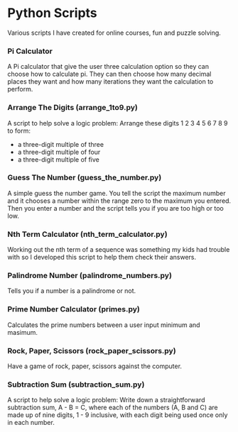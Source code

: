 # Python Scripts
Various scripts I have created for online courses, fun and puzzle solving.



### Pi Calculator
A Pi calculator that give the user three calculation option so they can choose how to calculate pi. They can then choose how many decimal places they want and how many iterations they want the calculation to perform.




### Arrange The Digits (arrange_1to9.py)
A script to help solve a logic problem:
Arrange these digits 1 2 3 4 5 6 7 8 9 to form:
* a three-digit multiple of three
* a three-digit multiple of four
* a three-digit multiple of five




### Guess The Number (guess_the_number.py)
A simple guess the number game. You tell the script the maximum number and it chooses a number within the range zero to the maximum you entered. Then you enter a number and the script tells you if you are too high or too low.



### Nth Term Calculator (nth_term_calculator.py)
Working out the nth term of a sequence was something my kids had trouble with so I developed this script to help them check their answers.




### Palindrome Number (palindrome_numbers.py)
Tells you if a number is a palindrome or not.




### Prime Number Calculator (primes.py)
Calculates the prime numbers between a user input minimum and masimum.



### Rock, Paper, Scissors (rock_paper_scissors.py)
Have a game of rock, paper, scissors against the computer.



### Subtraction Sum (subtraction_sum.py)
A script to help solve a logic problem:
Write down a straightforward subtraction sum, A - B = C, where each of the numbers (A, B and C) are made up of nine digits, 1 - 9 inclusive, with each digit being used once only in each number.
